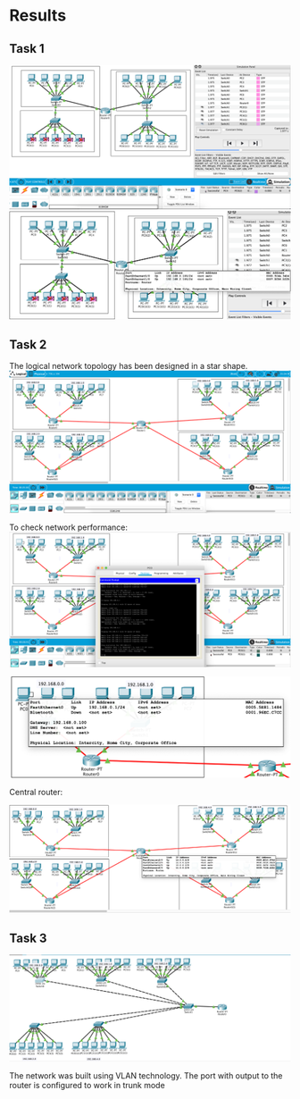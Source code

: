 # Results

## Task 1

![Sreenshot](/m4/task4.2/screenshots/1.png)
![Sreenshot](/m4/task4.2/screenshots/2.png)

## Task 2

The logical network topology has been designed in a star shape.
![Sreenshot](/m4/task4.2/screenshots/3.png)

To check network performance:
![Sreenshot](/m4/task4.2/screenshots/6.png)

![Sreenshot](/m4/task4.2/screenshots/5.png)

Central router:

![Sreenshot](/m4/task4.2/screenshots/4.png)

## Task 3

![Sreenshot](/m4/task4.2/screenshots/7.png)

The network was built using VLAN technology. The port with output to the router is configured to work in trunk mode
